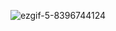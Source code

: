 ![ezgif-5-8396744124](https://github.com/user-attachments/assets/f49fb925-ec8e-422a-945b-cd03d5b1d365)
